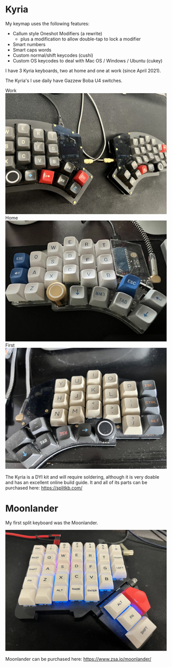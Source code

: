 # Kyria

My keymap uses the following features:
- Callum style Oneshot Modifiers (a rewrite)
  - plus a modification to allow double-tap to lock a modifier
- Smart numbers 
- Smart caps words
- Custom normal/shift keycodes (cushi)
- Custom OS keycodes to deal with Mac OS / Windows / Ubuntu (cukey)

I have 3 Kyria keyboards, two at home and one at work (since April 2021).

The Kyria's I use daily have Gazzew Boba U4 switches.

Work ![image](Kyria-work.jpg)
Home ![image](Kyria-home2.jpg)
First ![image](Kyria-home1.jpg)

The Kyria is a DYI kit and will require soldering, although it is very doable and has an excellent online build guide. It and all of its parts can be purchased here: https://splitkb.com/

# Moonlander

My first split keyboard was the Moonlander.

![image](Moonlander.jpg)

Moonlander can be purchased here: https://www.zsa.io/moonlander/
